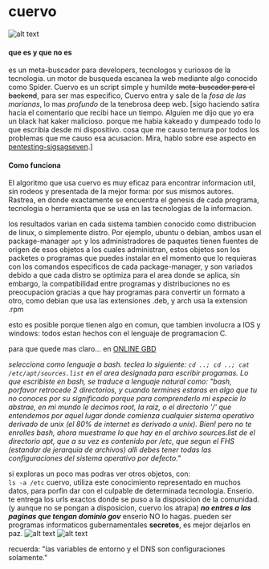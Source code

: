 # cuervo
![alt text](https://github.com/luishdeavila/cuervo/docs/cuervo.png)
#### que es y que no es
es un meta-buscador para developers, tecnologos y curiosos de la tecnologia.
un motor de busqueda escanea la web mediante algo conocido como Spider. Cuervo es un script simple y humilde ~~meta-buscador para el backend~~, para ser mas especifico, Cuervo entra y sale de la *fosa de las marianas*, lo mas *profundo* de la tenebrosa deep web.
[sigo haciendo satira hacia el comentario que recibi hace un tiempo. Alguien me dijo que yo era un black hat kaker malicioso. porque me habia kakeado y dumpeado todo lo que escribia desde mi dispositivo. cosa que me causo ternura por todos los problemas que me causo esa acusacion. Mira, hablo sobre ese aspecto en [pentesting-sigsagseven](https://github.com/eleache/pentesting-sigsagseven).]
#### Como funciona
El algoritmo que usa cuervo es muy eficaz para encontrar informacion util, sin rodeos y presentada de la mejor forma: por sus mismos autores.
Rastrea, en donde exactamente se encuentra el genesis de cada programa, tecnologia o herramienta que se usa en las tecnologias de la informacion.

los resultados varian en cada sistema tambien conocido como distribucion de linux, o simplemente distro. Por ejemplo, ubuntu o debian, ambos usan el package-manager `apt` y los administradores de paquetes tienen fuentes de origen de esos objetos a los cuales administran, estos objetos son los packetes o programas que puedes instalar en el momento que lo requieras con los comandos especificos de cada package-manager, y son variados debido a que cada distro se optimiza para el area donde se aplica, sin embargo, la compatibilidad entre programas y distribuciones no es preocupacion gracias a que hay programas para convertir un formato a otro, como debian que usa las extensiones .deb, y arch usa la extension .rpm

esto es posible porque tienen algo en comun, que tambien involucra a IOS y windows: todos estan hechos con el lenguaje de programacion C.

para que quede mas claro...
en [ONLINE GBD](https://onlinegbd.com)

_selecciona como lenguaje a bash. teclea lo siguiente: 
    ```cd ..; cd ..; cat /etc/apt/sources.list```
en el area designada para escribir progamas. 
Lo que escribiste en bash, se traduce a lenguaje natural como:
"bash, porfavor retrocede 2 directorios, y cuando termines estaras en algo que tu no conoces por su significado porque para comprenderlo mi especie lo abstrae, en mi mundo le decimos root, la raiz, o el directorio '/' que entendemos por aquel lugar donde comienza cualquier sistema operativo derivado de unix (el 80% de internet es derivado a unix). Bien! pero no te enrolles bash, ahora muestrame lo que hay en el archivo sources.list de el directorio apt, que a su vez es contenido por /etc, que segun el FHS (estandar de jerarquia de archivos) alli debes tener todas las configuraciones del sistema operativo por defecto."_

si exploras un poco mas podras ver otros objetos, con:      
    ```ls -a /etc```
cuervo, utiliza este conocimiento representado en muchos datos, para porfin dar con el culpable de determinada tecnologia. Enserio. te entrega los urls exactos donde se puso a la disposicion de la comunidad. (y aunque no se pongan a disposicion, cuervo los atrapa)
**_no entres a las paginas que tengan dominio gov_** enserio NO lo hagas. pueden ser programas informaticos gubernamentales **secretos**, es mejor dejarlos en paz.
![alt text](https://github.com/luishdeavila/cuervo/docs/image1.jpeg)
![alt text](https://github.com/luishdeavila/cuervo/docs/image2.jpeg)

recuerda: "las variables de entorno y el DNS son configuraciones solamente."